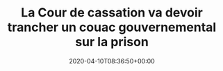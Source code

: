 ---
isIndex: false
title: La Cour de cassation va devoir trancher un couac gouvernemental sur la prison
date: 2020-04-10T08:36:50+00:00
concerned:
  - sophie-rey-gascon
press:
  title: Le Point
  url: https://www.lepoint.fr/justice/la-cour-de-cassation-va-devoir-trancher-un-couac-gouvernemental-sur-la-prison-10-04-2020-2370895_2386.php
---